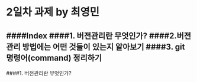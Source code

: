 # 2일차 과제 by 최영민 
####Index
####1. 버전관리란 무엇인가?
####2.버전관리 방법에는 어떤 것들이 있는지 알아보기
####3. git 명령어(command) 정리하기
--- 
####1. 버전관리란 무엇인가? 
